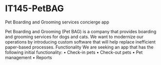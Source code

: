 # IT145-PetBAG
Pet Boarding and Grooming services concierge app


Pet Boarding and Grooming (Pet BAG) is a company that provides boarding and grooming services for dogs and cats. We want to modernize our operations by introducing custom software that will help replace inefficient paper-based processes.
Functionality
We are seeking an app that has the following initial functionality:
• Check-in pets
• Check-out pets
• Pet management
• Reports
